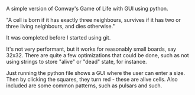 A simple version of Conway's Game of Life with GUI using python.

"A cell is born if it has exactly three neighbours, survives if it has two or three living neighbours, and dies otherwise."

It was completed before I started using git. 

It's not very performant, but it works for reasonably small boards, say 32x32. There are quite a few optimizations that could be done, such as not using strings to store "alive" or "dead" state, for instance. 

Just running the python file shows a GUI where the user can enter a size. Then by clicking the squares, they turn red - these are alive cells. 
Also included are some common patterns, such as pulsars and such. 
